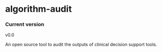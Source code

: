 # algorithm-audit

### Current version 
v0.0


An open source tool to audit the outputs of clinical decision support tools. 


